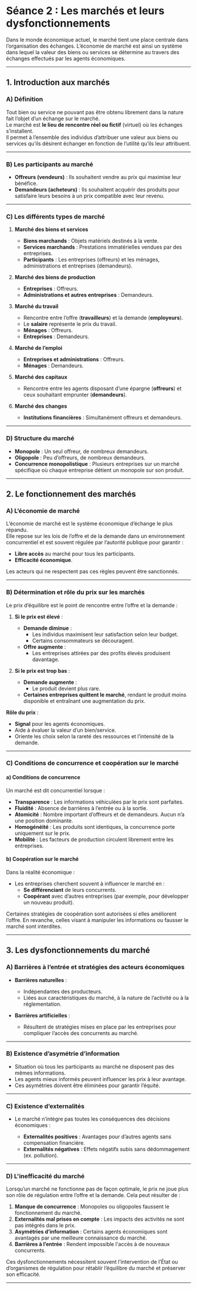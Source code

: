 # Séance 2 : Les marchés et leurs dysfonctionnements

Dans le monde économique actuel, le marché tient une place centrale dans l’organisation des échanges. L’économie de marché est ainsi un système dans lequel la valeur des biens ou services se détermine au travers des échanges effectués par les agents économiques.

---

## 1. **Introduction aux marchés**

### A) **Définition**

Tout bien ou service ne pouvant pas être obtenu librement dans la nature fait l’objet d’un échange sur le marché.  
Le marché est **le lieu de rencontre réel ou fictif** (virtuel) où les échanges s’installent.  
Il permet à l’ensemble des individus d’attribuer une valeur aux biens ou services qu’ils désirent échanger en fonction de l’utilité qu’ils leur attribuent.

---

### B) **Les participants au marché**

- **Offreurs (vendeurs)** : Ils souhaitent vendre au prix qui maximise leur bénéfice.  
- **Demandeurs (acheteurs)** : Ils souhaitent acquérir des produits pour satisfaire leurs besoins à un prix compatible avec leur revenu.

---

### C) **Les différents types de marché**

1. **Marché des biens et services**  
   - **Biens marchands** : Objets matériels destinés à la vente.  
   - **Services marchands** : Prestations immatérielles vendues par des entreprises.  
   - **Participants** : Les entreprises (offreurs) et les ménages, administrations et entreprises (demandeurs).

2. **Marché des biens de production**  
   - **Entreprises** : Offreurs.  
   - **Administrations et autres entreprises** : Demandeurs.

3. **Marché du travail**  
   - Rencontre entre l’offre (**travailleurs**) et la demande (**employeurs**).  
   - Le **salaire** représente le prix du travail.  
   - **Ménages** : Offreurs.  
   - **Entreprises** : Demandeurs.

4. **Marché de l’emploi**  
   - **Entreprises et administrations** : Offreurs.  
   - **Ménages** : Demandeurs.

5. **Marché des capitaux**  
   - Rencontre entre les agents disposant d’une épargne (**offreurs**) et ceux souhaitant emprunter (**demandeurs**).

6. **Marché des changes**  
   - **Institutions financières** : Simultanément offreurs et demandeurs.

---

### D) **Structure du marché**

- **Monopole** : Un seul offreur, de nombreux demandeurs.  
- **Oligopole** : Peu d’offreurs, de nombreux demandeurs.  
- **Concurrence monopolistique** : Plusieurs entreprises sur un marché spécifique où chaque entreprise détient un monopole sur son produit.

---

## 2. **Le fonctionnement des marchés**

### A) **L’économie de marché**

L’économie de marché est le système économique d’échange le plus répandu.  
Elle repose sur les lois de l’offre et de la demande dans un environnement concurrentiel et est souvent régulée par l’autorité publique pour garantir :  
- **Libre accès** au marché pour tous les participants.  
- **Efficacité économique**.  

Les acteurs qui ne respectent pas ces règles peuvent être sanctionnés.

---

### B) **Détermination et rôle du prix sur les marchés**

Le prix d’équilibre est le point de rencontre entre l’offre et la demande :  

1. **Si le prix est élevé** :  
   - **Demande diminue** :  
     - Les individus maximisent leur satisfaction selon leur budget.  
     - Certains consommateurs se découragent.  
   - **Offre augmente** :  
     - Les entreprises attirées par des profits élevés produisent davantage.

2. **Si le prix est trop bas** :  
   - **Demande augmente** :  
     - Le produit devient plus rare.  
   - **Certaines entreprises quittent le marché**, rendant le produit moins disponible et entraînant une augmentation du prix.

**Rôle du prix** :  
- **Signal** pour les agents économiques.  
- Aide à évaluer la valeur d’un bien/service.  
- Oriente les choix selon la rareté des ressources et l’intensité de la demande.

---

### C) **Conditions de concurrence et coopération sur le marché**

#### a) **Conditions de concurrence**

Un marché est dit concurrentiel lorsque :  
- **Transparence** : Les informations véhiculées par le prix sont parfaites.  
- **Fluidité** : Absence de barrières à l’entrée ou à la sortie.  
- **Atomicité** : Nombre important d’offreurs et de demandeurs. Aucun n’a une position dominante.  
- **Homogénéité** : Les produits sont identiques, la concurrence porte uniquement sur le prix.  
- **Mobilité** : Les facteurs de production circulent librement entre les entreprises.

#### b) **Coopération sur le marché**

Dans la réalité économique :  
- Les entreprises cherchent souvent à influencer le marché en :  
  - **Se différenciant** de leurs concurrents.  
  - **Coopérant** avec d’autres entreprises (par exemple, pour développer un nouveau produit).  

Certaines stratégies de coopération sont autorisées si elles améliorent l’offre. En revanche, celles visant à manipuler les informations ou fausser le marché sont interdites.

---

## 3. **Les dysfonctionnements du marché**

### A) **Barrières à l’entrée et stratégies des acteurs économiques**

- **Barrières naturelles** :  
  - Indépendantes des producteurs.  
  - Liées aux caractéristiques du marché, à la nature de l’activité ou à la réglementation.  

- **Barrières artificielles** :  
  - Résultent de stratégies mises en place par les entreprises pour compliquer l’accès des concurrents au marché.

---

### B) **Existence d’asymétrie d’information**

- Situation où tous les participants au marché ne disposent pas des mêmes informations.  
- Les agents mieux informés peuvent influencer les prix à leur avantage.  
- Ces asymétries doivent être éliminées pour garantir l’équité.

---

### C) **Existence d’externalités**

- Le marché n’intègre pas toutes les conséquences des décisions économiques :  

  - **Externalités positives** : Avantages pour d’autres agents sans compensation financière.  
  - **Externalités négatives** : Effets négatifs subis sans dédommagement (ex. pollution).

---

### D) **L'inefficacité du marché**

Lorsqu’un marché ne fonctionne pas de façon optimale, le prix ne joue plus son rôle de régulation entre l’offre et la demande. Cela peut résulter de :  
1. **Manque de concurrence** : Monopoles ou oligopoles faussent le fonctionnement du marché.  
2. **Externalités mal prises en compte** : Les impacts des activités ne sont pas intégrés dans le prix.  
3. **Asymétries d’information** : Certains agents économiques sont avantagés par une meilleure connaissance du marché.  
4. **Barrières à l’entrée** : Rendent impossible l'accès à de nouveaux concurrents.

Ces dysfonctionnements nécessitent souvent l’intervention de l’État ou d’organismes de régulation pour rétablir l’équilibre du marché et préserver son efficacité.

---
